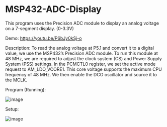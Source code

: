 # MSP432-ADC-Display
This program uses the Precision ADC module to display an analog voltage on a 7-segment display. (0-3.3V)

Demo:
https://youtu.be/P6bJy0kSj-o

Description:
To read the analog voltage at P5.1 and convert it to a digital value, we use the MSP432’s
Precision ADC module. To run this module at 48 MHz, we are required to adjust the clock
system (CS) and Power Supply System (PSS) settings. In the PCMCTL0 register, we set the
active mode request to AM_LDO_VCORE1. This core voltage supports the maximum CPU
frequency of 48 MHz. We then enable the DCO oscillator and source it to the MCLK. 

Program (Running):

![image](https://user-images.githubusercontent.com/62213019/111051126-abfb2d00-8405-11eb-8494-e5b02360934a.png)

Setup:

![image](https://user-images.githubusercontent.com/62213019/111051088-60e11a00-8405-11eb-9c94-2412668cdf4c.png)
